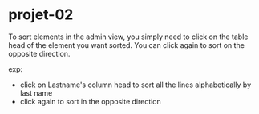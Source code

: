 # projet-02


To sort elements in the admin view, you simply need to click on the table head of the element you want sorted.
You can click again to sort on the opposite direction.


exp:
* click on Lastname's column head to sort all the lines alphabetically by last name
* click again to sort in the opposite direction
